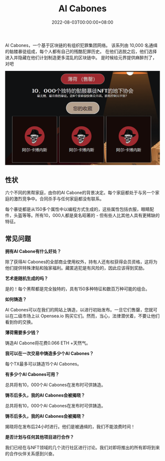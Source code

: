 ﻿---
title: "Al Cabones"
description: "A gang of 10,000 wanted mobster skeletons using the ETH blockchain as their hideout"
date: 2022-08-03T00:00:00+08:00
lastmod: 2022-08-03T00:00:00+08:00
draft: false
authors: ["kiki"]
featuredImage: "al-cabones.png"
tags: ["Collectibles","Al Cabones"]
categories: ["nfts"]
nfts: ["Collectibles"]
blockchain: "ETH"
website: "https://www.alcabones.io/"
twitter: "https://twitter.com/alcabonesnft"
discord: ""
telegram: ""
github: ""
youtube: ""
twitch: ""
facebook: ""
instagram: ""
reddit: ""
medium: ""
steam: ""
gitbook: ""
googleplay: ""
appstore: ""
status: "Live"
weight: 
lightgallery: true
toc: true
pinned: false
recommend: false
recommend1: false
---
Al Cabones，一个基于区块链的有组织犯罪集团网络。 该系列由 10,000 名通缉的骷髅暴徒组成，每个人都有自己的残酷犯罪历史。 在他们逃脱之后，他们选择进入并隐藏在他们计划制造更多混乱的区块链中。 是时候给元界提供麻醉剂了，对吧

![image-20220803163309802](image-20220803163309802.png)

## 性状

六个不同的黑帮家庭，由你的Al Cabone的背景决定。每个家庭都处于与另一个家庭的激烈竞争中。合同杀手与任何家庭都没有联系。

每个暴徒都是从150多个属性中以编程方式生成的，这些属性包括衣服，眼睛配件，头盔等等。所有10，000人都是臭名昭著的 - 但有些人比其他人具有更稀缺的特征。

## 常见问题

**拥有Al Cabone有什么好处？**

除了获得Al Cabones的全部商业使用权外，持有人还有权获得会员资格，这将为他们提供特殊津贴和独家福利。藏匿逃犯是有风险的，因此应该得到奖励。

**艺术是随机生成的吗？**

是的！每个黑帮都是完全独特的，具有150多种特征和数百万种可能的组合。

**如何铸造？**

Al Cabones可以在我们的网站上铸造，以进行初始发布。一旦它们售罄，您就可以在二级市场上以 Opensea.io 购买它们。然而，当心，法律潜伏着，不要让他们看到你的交换。

**薄荷需要多少钱？**

铸造Al Cabone将花费0.066 ETH +天然气。

**我可以在一次交易中铸造多少个Al Cabones？**

每个TX最多可以铸造15个Al Cabones。

**有多少个Al Cabones可用？**

总共将有10，000个Al Cabones在发布时可供铸造。

**铸币后多久，我的Al Cabones会被揭晓？**

总共将有10，000个Al Cabones在发布时可供铸造。

**铸币后多久，我的Al Cabones会被揭晓？**

揭晓将在发布后24小时进行。他们是被通缉的，我们不能浪费时间！

**是否计划与任何其他项目进行合作？**

我们已经在与NFT领域的几个流行社区进行讨论。我们对即将推出的所有即将到来的合作伙伴关系感到兴奋。